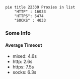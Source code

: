 
```mermaid
pie title 22339 Proxies in list
    "HTTP" : 16033
    "HTTPS": 5474
    "SOCKS" : 4033
```

### Some Info
#### Average Timeout

- mixed: 4.6s
- http: 2.6s
- https: 7.5s
- socks: 6.3s